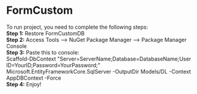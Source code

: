# FormCustom
To run project, you need to complete the following steps:
<br>
<strong>Step 1:</strong> Restore FormCustomDB
<br>
<strong>Step 2:</strong> Access Tools --> NuGet Package Manager --> Package Manager Console
<br>
<strong>Step 3:</strong> Paste this to console:
<br>
      Scaffold-DbContext "Server=ServerName;Database=DatabaseName;User ID=YourID;Password=YourPassword;" Microsoft.EntityFrameworkCore.SqlServer -OutputDir Models/DL -Context AppDBContext -Force
<br>
<strong>Step 4:</strong> Enjoy!
